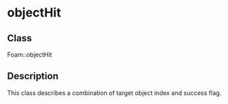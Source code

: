 # objectHit 
## Class
Foam::objectHit

## Description
This class describes a combination of target object index and success flag.


